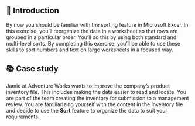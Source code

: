 ## 📣 Introduction

By now you should be familiar with the sorting feature in Microsoft Excel. In this exercise, you’ll reorganize the data in a worksheet so that rows are grouped in a particular order. You’ll do this by using both standard and multi-level sorts. By completing this exercise, you’ll be able to use these skills to sort numbers and text on large worksheets in a focused way.

## 📚 Case study

Jamie at Adventure Works wants to improve the company’s product inventory file. This includes making the data easier to read and locate. You are part of the team creating the inventory for submission to a management review. You are familiarizing yourself with the content in the inventory file and decide to use the **Sort** feature to organize the data to suit your requirements.

